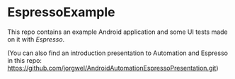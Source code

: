 # EspressoExample
This repo contains an example Android application and some UI tests made on it with *Espresso*.

(You can also find an introduction presentation to Automation and Espresso in this repo:
https://github.com/jorgwel/AndroidAutomationEspressoPresentation.git)

